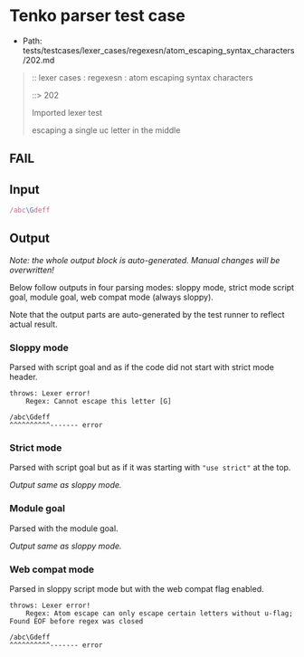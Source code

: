 # Tenko parser test case

- Path: tests/testcases/lexer_cases/regexesn/atom_escaping_syntax_characters/202.md

> :: lexer cases : regexesn : atom escaping syntax characters
>
> ::> 202
>
> Imported lexer test
>
> escaping a single uc letter in the middle

## FAIL

## Input

`````js
/abc\Gdeff
`````

## Output

_Note: the whole output block is auto-generated. Manual changes will be overwritten!_

Below follow outputs in four parsing modes: sloppy mode, strict mode script goal, module goal, web compat mode (always sloppy).

Note that the output parts are auto-generated by the test runner to reflect actual result.

### Sloppy mode

Parsed with script goal and as if the code did not start with strict mode header.

`````
throws: Lexer error!
    Regex: Cannot escape this letter [G]

/abc\Gdeff
^^^^^^^^^^------- error
`````

### Strict mode

Parsed with script goal but as if it was starting with `"use strict"` at the top.

_Output same as sloppy mode._

### Module goal

Parsed with the module goal.

_Output same as sloppy mode._

### Web compat mode

Parsed in sloppy script mode but with the web compat flag enabled.

`````
throws: Lexer error!
    Regex: Atom escape can only escape certain letters without u-flag; Found EOF before regex was closed

/abc\Gdeff
^^^^^^^^^^------- error
`````

